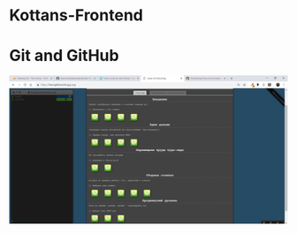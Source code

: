 # Kottans-Frontend
# Git and GitHub
![Git](https://github.com/RomanovAleksander/kottans-frontend/blob/master/task_GitAndGitHub/task0.2.jpg)
